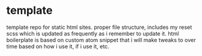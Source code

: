 # template

template repo for static html sites. proper file structure, includes my reset scss which is updated as frequently as i remember to update it. html boilerplate is based on custom atom snippet that i will make tweaks to over time based on how i use it, if i use it, etc.

